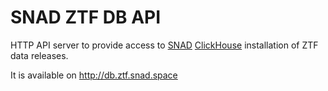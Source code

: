 # SNAD ZTF DB API
HTTP API server to provide access to [SNAD](//snad.space) [ClickHouse](//clickhouse.tech) installation of ZTF data
releases.

It is available on http://db.ztf.snad.space
